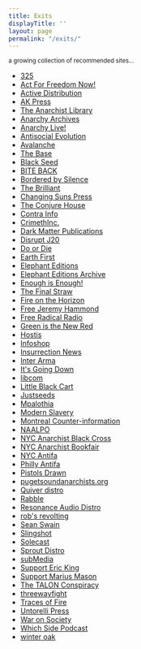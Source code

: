 ```yaml
---
title: Exits
displayTitle: ''
layout: page
permalink: "/exits/"
---
```


<small>a growing collection of recommended sites&hellip;</small>

<ul class="exits">
<li><a href="http://325.nostate.net/">325</a></li>
<li><a href="http://actforfree.nostate.net/">Act For Freedom Now!</a></li>
<li><a href="http://www.activedistributionshop.org/shop/">Active Distribution</a></li>
<li><a href="https://www.akpress.org/">AK Press</a></li>
<li><a href="https://theanarchistlibrary.org">The Anarchist Library</a></li>
<li><a href="http://dwardmac.pitzer.edu/Anarchist_Archives">Anarchy Archives</a></li>
<li><a href="https://anarchylive.noblogs.org">Anarchy Live!</a></li>
<li><a href="https://antisocialevolution.blackblogs.org">Antisocial Evolution</a></li>
<li><a href="https://avalanche.noblogs.org/">Avalanche</a></li>
<li><a href="http://thebasebk.org/">The Base</a></li>
<li><a href="http://blackseed.anarchyplanet.org/">Black Seed</a></li>
<li><a href="http://www.directaction.info/">BITE BACK</a></li>
<li><a href="https://borderedbysilence.noblogs.org/">Bordered by Silence</a></li>
<li><a href="http://thebrilliant.org">The Brilliant</a></li>
<li><a href="http://www.changingsunspress.com">Changing Suns Press</a></li>
<li><a href="https://theconjurehouse.com/">The Conjure House</a></li>
<li><a href="http://en.contrainfo.espiv.net/">Contra Info</a></li>
<li><a href="https://crimethinc.com/">CrimethInc.</a></li>
<li><a href="https://darkmatter.noblogs.org/">Dark Matter Publications</a></li>
<li><a href="http://www.disruptj20.org">Disrupt J20</a></li>
<li><a href="http://www.eco-action.org/dod/">Do or Die</a></li>
<li><a href="http://earthfirstjournal.org/">Earth First</a></li>
<li><a href="http://www.elephanteditions.net/">Elephant Editions</a></li>
<li><a href="http://archive.elephanteditions.net/">Elephant Editions Archive</a></li>
<li><a href="https://enoughisenough14.org">Enough is Enough!</a></li>
<li><a href="https://thefinalstrawradio.noblogs.org/">The Final Straw</a></li>
<li><a href="https://fireonthehorizon.noblogs.org/">Fire on the Horizon</a></li>
<li><a href="https://freejeremy.net/">Free Jeremy Hammond</a></li>
<li><a href="http://www.freeradicalradio.net">Free Radical Radio</a></li>
<li><a href="http://www.greenisthenewred.com/blog">Green is the New Red</a></li>
<li><a href="http://incivility.org">Hostis</a></li>
<li><a href="http://infoshop.org/">Infoshop</a></li>
<li><a href="https://insurrectionnewsworldwide.com/">Insurrection News</a></li>
<li><a href="https://interarma.info/?lang=en">Inter Arma</a></li>
<li><a href="https://itsgoingdown.org/">It's Going Down</a></li>
<li><a href="https://libcom.org/">libcom</a></li>
<li><a href="http://littleblackcart.com/">Little Black Cart</a></li>
<li><a href="http://justseeds.org">Justseeds</a></li>
<li><a href="http://mpalothia.net/">Mpalothia</a></li>
<li><a href="http://modernslavery.calpress.org/">Modern Slavery</a></li>
<li><a href="https://mtlcounter-info.org">Montreal Counter-information</a></li>
<li><a href="https://animalliberationpressoffice.org/">NAALPO</a></li>
<li><a href="https://nycabc.wordpress.com/">NYC Anarchist Black Cross</a></li>
<li><a href="http://www.anarchistbookfair.net/">NYC Anarchist Bookfair</a></li>
<li><a href="https://nycantifa.wordpress.com ">NYC Antifa</a></li>
<li><a href="https://phillyantifa.org">Philly Antifa</a></li>
<li><a href="http://pistolsdrawn.org/">Pistols Drawn</a></li>
<li><a href="http://pugetsoundanarchists.org/">pugetsoundanarchists.org</a></li>
<li><a href="http://www.anti-politics.org/distro/">Quiver distro</a></li>
<li><a href="http://rabble.org.uk/">Rabble</a></li>
<li><a href="https://resonanceaudiodistro.org">Resonance Audio Distro</a></li>
<li><a href="https://roblosricos.wordpress.com/">rob's revolting</a></li>
<li><a href="https://seanswain.noblogs.org/">Sean Swain</a></li>
<li><a href="http://slingshot.tao.ca/">Slingshot</a></li>
<li><a href="http://www.soleone.org/solecast/">Solecast</a></li>
<li><a href="https://www.sproutdistro.com/">Sprout Distro</a></li>
<li><a href="https://submedia.tv/">subMedia</a></li>
<li><a href="https://supportericking.org/">Support Eric King</a></li>
<li><a href="https://supportmariusmason.org/">Support Marius Mason</a></li>
<li><a href="http://thetalonconspiracy.com/">The TALON Conspiracy</a></li>
<li><a href="https://threewayfight.blogspot.com/">threewayfight</a></li>
<li><a href="http://tracesoffire.espivblogs.net/">Traces of Fire</a></li>
<li><a href="https://untorellipress.noblogs.org">Untorelli Press</a></li>
<li><a href="https://waronsociety.noblogs.org/">War on Society</a></li>
<li><a href="http://whichsidepodcast.com/">Which Side Podcast</a></li>
<li><a href="http://winteroak.org.uk/">winter oak</a></li>
</ul>
